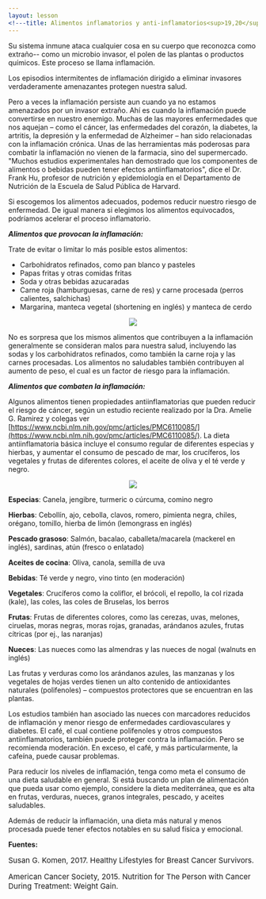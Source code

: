 ```yaml
---
layout: lesson
<!---title: Alimentos inflamatorios y anti-inflamatorios<sup>19,20</sup>--->
---
```

Su sistema inmune ataca cualquier cosa en su cuerpo que reconozca como extraño-- como un microbio invasor, el polen de las plantas o productos químicos. Este proceso se llama inflamación.  

Los episodios intermitentes de inflamación dirigido a eliminar invasores verdaderamente amenazantes protegen nuestra salud. 

Pero a veces la inflamación persiste aun cuando ya no estamos amenazados por un invasor extraño. Ahí es cuando la inflamación puede convertirse en nuestro enemigo. Muchas de las mayores enfermedades que nos aquejan – como el cáncer, las enfermedades del corazón, la diabetes, la artritis, la depresión y la enfermedad de Alzheimer – han sido relacionadas con la inflamación crónica.
Unas de las herramientas más poderosas para combatir la inflamación no vienen de la farmacia, sino del supermercado. "Muchos estudios experimentales han demostrado que los componentes de alimentos o bebidas pueden tener efectos antiinflamatorios", dice el Dr. Frank Hu, profesor de nutrición y epidemiología en el Departamento de Nutrición de la Escuela de Salud Pública de Harvard.
		
Si escogemos los alimentos adecuados, podemos reducir nuestro riesgo de enfermedad. De igual manera si elegimos los alimentos equivocados, podríamos acelerar el proceso inflamatorio.


***Alimentos que provocan la inflamación:***

Trate de evitar o limitar lo más posible estos alimentos:

* Carbohidratos refinados, como pan blanco y pasteles
* Papas fritas y otras comidas fritas
* Soda y otras bebidas azucaradas
* Carne roja (hamburguesas, carne de res) y carne procesada (perros calientes, salchichas)
* Margarina, manteca vegetal (shortening en inglés) y manteca de cerdo

<p align="center">
<img src="https://scnslabutsa.github.io/myhthelperEduContent/Images/InflammatoryFoodsRedMeat_Spanish.PNG"/>	
</p>

No es sorpresa que los mismos alimentos que contribuyen a la inflamación generalmente se consideran malos para nuestra salud, incluyendo las sodas y los carbohidratos refinados, como también la carne roja y las carnes procesadas. Los alimentos no saludables también contribuyen al aumento de peso, el cual es un factor de riesgo para la inflamación.


***Alimentos que combaten la inflamación:***

Algunos alimentos tienen propiedades antiinflamatorias que pueden reducir el riesgo de cáncer, según un estudio reciente realizado por la Dra. Amelie G. Ramirez y colegas ver [https://www.ncbi.nlm.nih.gov/pmc/articles/PMC6110085/](https://www.ncbi.nlm.nih.gov/pmc/articles/PMC6110085/). La dieta antiinflamatoria básica incluye el consumo regular de diferentes especias y hierbas, y aumentar el consumo de pescado de mar, los crucíferos, los vegetales y frutas de diferentes colores, el aceite de oliva y el té verde y negro.

<p align="center">
<img src="https://scnslabutsa.github.io/myhthelperEduContent/Images/Ant_inflammatory_Foods.png"/>	
</p>

**Especias**: 	Canela, jengibre, turmeric o cúrcuma, comino negro

**Hierbas**:	Cebollín, ajo, cebolla, clavos, romero, pimienta negra, chiles, orégano, tomillo, hierba de limón (lemongrass en inglés)

**Pescado grasoso**:	Salmón, bacalao, caballeta/macarela (mackerel en inglés), sardinas, atún (fresco o enlatado)

**Aceites de cocina**:	Oliva, canola, semilla de uva

**Bebidas**:	Té verde y negro, vino tinto (en moderación)

**Vegetales**:	Crucíferos como la coliflor, el brócoli, el repollo, la col rizada (kale), las coles, las coles de Bruselas, los berros

**Frutas**:	Frutas de diferentes colores, como las cerezas, uvas, melones, ciruelas, moras negras, moras rojas, granadas, arándanos azules, frutas cítricas (por ej., las naranjas)

**Nueces**:	Las nueces como las almendras y las nueces de nogal (walnuts en inglés)

Las frutas y verduras como los arándanos azules, las manzanas y los vegetales de hojas verdes tienen un alto contenido de antioxidantes naturales (polifenoles) – compuestos protectores que se encuentran en las plantas.

Los estudios también han asociado las nueces con marcadores reducidos de inflamación y menor riesgo de enfermedades cardiovasculares y diabetes. El café, el cual contiene polifenoles y otros compuestos antiinflamatorios, también puede proteger contra la inflamación. Pero se recomienda moderación. En exceso, el café, y más particularmente, la cafeína, puede causar problemas. 

Para reducir los niveles de inflamación, tenga como meta el consumo de una dieta saludable en general. Si está buscando un plan de alimentación que pueda usar como ejemplo, considere la dieta mediterránea, que es alta en frutas, verduras, nueces, granos integrales, pescado, y aceites saludables.

Además de reducir la inflamación, una dieta más natural y menos procesada puede tener efectos notables en su salud física y emocional.

**Fuentes:**

<span style="font-size:15px;">Susan G. Komen, 2017. Healthy Lifestyles for Breast Cancer Survivors.</span>

<span style="font-size:15px;">American Cancer Society, 2015. Nutrition for The Person with Cancer During Treatment: Weight Gain.</span>








